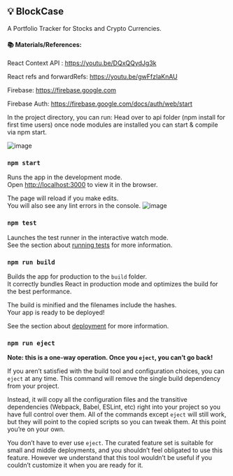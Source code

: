 ## 💡 BlockCase

A Portfolio Tracker for Stocks and Crypto Currencies.

#### 📚 Materials/References:

React Context API : https://youtu.be/DQxQQydJg3k

React refs and forwardRefs: https://youtu.be/gwFfzIaKnAU

Firebase: https://firebase.google.com

Firebase Auth: https://firebase.google.com/docs/auth/web/start

In the project directory, you can run:
Head over to api folder (npm install for first time users)
once node modules are installed you can start & compile via npm start.

![image](https://github.com/qarnov/BlockCase-v3/assets/76422084/647c0e12-bb9b-450c-83f1-27f5afc6924d)

### `npm start`

Runs the app in the development mode.<br />
Open [http://localhost:3000](http://localhost:3000) to view it in the browser.

The page will reload if you make edits.<br />
You will also see any lint errors in the console.
![image](https://github.com/qarnov/BlockCase-v3/assets/76422084/1568bdcd-efaf-40fe-a64e-30e9537e6918)

### `npm test`

Launches the test runner in the interactive watch mode.<br />
See the section about [running tests](https://facebook.github.io/create-react-app/docs/running-tests) for more information.

### `npm run build`

Builds the app for production to the `build` folder.<br />
It correctly bundles React in production mode and optimizes the build for the best performance.

The build is minified and the filenames include the hashes.<br />
Your app is ready to be deployed!

See the section about [deployment](https://facebook.github.io/create-react-app/docs/deployment) for more information.

### `npm run eject`

**Note: this is a one-way operation. Once you `eject`, you can’t go back!**

If you aren’t satisfied with the build tool and configuration choices, you can `eject` at any time. This command will remove the single build dependency from your project.

Instead, it will copy all the configuration files and the transitive dependencies (Webpack, Babel, ESLint, etc) right into your project so you have full control over them. All of the commands except `eject` will still work, but they will point to the copied scripts so you can tweak them. At this point you’re on your own.

You don’t have to ever use `eject`. The curated feature set is suitable for small and middle deployments, and you shouldn’t feel obligated to use this feature. However we understand that this tool wouldn’t be useful if you couldn’t customize it when you are ready for it.

